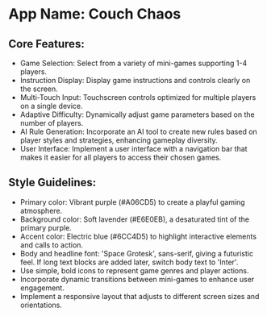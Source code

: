 # **App Name**: Couch Chaos

## Core Features:

- Game Selection: Select from a variety of mini-games supporting 1-4 players.
- Instruction Display: Display game instructions and controls clearly on the screen.
- Multi-Touch Input: Touchscreen controls optimized for multiple players on a single device.
- Adaptive Difficulty: Dynamically adjust game parameters based on the number of players.
- AI Rule Generation: Incorporate an AI tool to create new rules based on player styles and strategies, enhancing gameplay diversity.
- User Interface: Implement a user interface with a navigation bar that makes it easier for all players to access their chosen games.

## Style Guidelines:

- Primary color: Vibrant purple (#A06CD5) to create a playful gaming atmosphere.
- Background color: Soft lavender (#E6E0EB), a desaturated tint of the primary purple.
- Accent color: Electric blue (#6CC4D5) to highlight interactive elements and calls to action.
- Body and headline font: 'Space Grotesk', sans-serif, giving a futuristic feel. If long text blocks are added later, switch body text to 'Inter'.
- Use simple, bold icons to represent game genres and player actions.
- Incorporate dynamic transitions between mini-games to enhance user engagement.
- Implement a responsive layout that adjusts to different screen sizes and orientations.